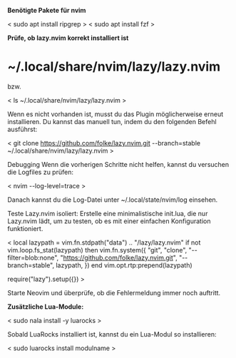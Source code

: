 **Benötigte Pakete für nvim**

< sudo apt install ripgrep >
< sudo apt install fzf >

**Prüfe, ob lazy.nvim korrekt installiert ist**

# ~/.local/share/nvim/lazy/lazy.nvim

bzw.

< ls ~/.local/share/nvim/lazy/lazy.nvim >

Wenn es nicht vorhanden ist, musst du das Plugin möglicherweise erneut installieren. Du kannst das manuell tun, indem du den folgenden Befehl ausführst:

< git clone https://github.com/folke/lazy.nvim.git --branch=stable ~/.local/share/nvim/lazy/lazy.nvim >

Debugging
Wenn die vorherigen Schritte nicht helfen, kannst du versuchen die Logfiles zu prüfen:

< nvim --log-level=trace >

Danach kannst du die Log-Datei unter ~/.local/state/nvim/log einsehen.

Teste Lazy.nvim isoliert: Erstelle eine minimalistische init.lua, die nur Lazy.nvim lädt, um zu testen, ob es mit einer einfachen Konfiguration funktioniert.

< local lazypath = vim.fn.stdpath("data") .. "/lazy/lazy.nvim"
if not vim.loop.fs_stat(lazypath) then
  vim.fn.system({
    "git",
    "clone",
    "--filter=blob:none",
    "https://github.com/folke/lazy.nvim.git",
    "--branch=stable",
    lazypath,
  })
end
vim.opt.rtp:prepend(lazypath) 

require("lazy").setup({}) >

Starte Neovim und überprüfe, ob die Fehlermeldung immer noch auftritt.

**Zusätzliche Lua-Module:**

< sudo nala install -y luarocks >

Sobald LuaRocks installiert ist, kannst du ein Lua-Modul so installieren:

< sudo luarocks install modulname >
























